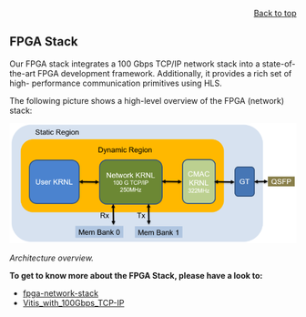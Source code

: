 <div id="readme" class="Box-body readme blob js-code-block-container">
<article class="markdown-body entry-content p-3 p-md-6" itemprop="text">
<p align="right">
<a href="https://github.com/fpgasystems/hacc-platform#--hardware-acceleration-platform">Back to top</a>
</p>

## FPGA Stack

Our FPGA stack integrates a 100 Gbps TCP/IP network stack into a state-of-the-art FPGA development framework. Additionally, it provides a rich set of high- performance communication primitives using HLS.

The following picture shows a high-level overview of the FPGA (network) stack:

![Architecture overview.](./imgs/fpga-stack.png "Architecture overview.")

*Architecture overview.*

**To get to know more about the FPGA Stack, please have a look to:**

* [fpga-network-stack](https://github.com/fpgasystems/fpga-network-stack)
* [Vitis_with_100Gbps_TCP-IP](https://github.com/fpgasystems/Vitis_with_100Gbps_TCP-IP)